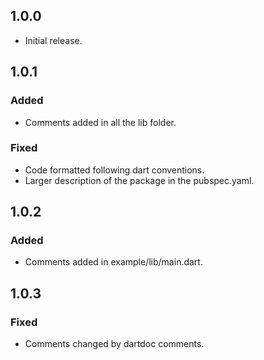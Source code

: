 ## 1.0.0

* Initial release.

## 1.0.1

### Added

* Comments added in all the lib folder.

### Fixed

* Code formatted following dart conventions.
* Larger description of the package in the pubspec.yaml.

## 1.0.2

### Added

* Comments added in example/lib/main.dart.

## 1.0.3

### Fixed

* Comments changed by dartdoc comments.